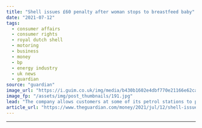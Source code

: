 ```yaml
---
title: "Shell issues £60 penalty after woman stops to breastfeed baby"
date: "2021-07-12"
tags: 
  - consumer affairs
  - consumer rights
  - royal dutch shell
  - motoring
  - business
  - money
  - bp
  - energy industry
  - uk news
  - guardian
source: "guardian"
image_url: "https://i.guim.co.uk/img/media/b430b1602e4dbf770e21166e62caeb2d863cbb22/23_161_1328_797/master/1328.jpg?width=460&quality=85&auto=format&fit=max&s=6db19646b1b77dfda38dd46ed9eb0e95"
image_fp: "/assets/img/post_thumbnails/191.jpg"
lead: "The company allows customers at some of its petrol stations to park for a maximum of 15 minutesI have been sent a £60 parking penalty for spending more than 15 minutes in a Shell petrol station while I breastfed my 12-week-old baby.At the beginning o..."
article_url: "https://www.theguardian.com/money/2021/jul/12/shell-issues-60-penalty-after-woman-stops-to-breastfeed-baby"
---
```


---
